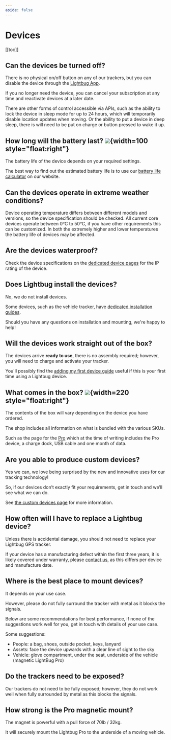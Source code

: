 ```yaml
---
aside: false
---
```

# Devices

[[toc]]

## Can the devices be turned off?

There is no physical on/off button on any of our trackers, but you can disable the device through the [Lightbug App](/apps/cloud/).

If you no longer need the device, you can cancel your subscription at any time and reactivate devices at a later date.

There are other forms of control accessible via APIs, such as the ability to lock the device in sleep mode for up to 24 hours, which will temporarily disable location updates when moving. Or the ability to put a device in deep sleep, there is will need to be put on charge or button pressed to wake it up.

## How long will the battery last? ![](https://i.imgur.com/107HL9y.png){width=100 style="float:right"}

The battery life of the device depends on your required settings.

The best way to find out the estimated battery life is to use our [battery life calculator](https://lightbug.io/) on our website.

## Can the devices operate in extreme weather conditions?

Device operating temperature differs between different models and versions, so the device specification should be checked.
All current core devices operate between 0°C to 50°C, if you have other requirements this can be customized.
In both the extremely higher and lower temperatures the battery life of devices may be affected.

## Are the devices waterproof?

Check the device specifications on the [dedicated device pages](/devices) for the IP rating of the device.

## Does Lightbug install the devices?

No, we do not install devices.

Some devices, such as the vehicle tracker, have [dedicated installation guides](/devices/vehicle/installation).

Should you have any questions on installation and mounting, we're happy to help!

## Will the devices work straight out of the box?

The devices arrive **ready to use**, there is no assembly required; however, you will need to charge and activate your tracker.

You'll possibly find the [adding my first device guide](/guides/adding-your-first-device) useful if this is your first time using a Lightbug device.

## What comes in the box? ![](https://i.imgur.com/CaCDdWV.png){width=220 style="float:right"}

The contents of the box will vary depending on the device you have ordered.

The shop includes all information on what is bundled with the various SKUs.

Such as the page for the [Pro](https://lightbug.io/product/lb-dev-pr2/) which at the time of writing includes the Pro device, a charge dock, USB cable and one month of data.

## Are you able to produce custom devices?

Yes we can, we love being surprised by the new and innovative uses for our tracking technology!

So, if our devices don’t exactly fit your requirements, get in touch and we’ll see what we can do.

See [the custom devices page](/devices/custom) for more information.

## How often will I have to replace a Lightbug device?

Unless there is accidental damage, you should not need to replace your Lightbug GPS tracker.

If your device has a manufacturing defect within the first three years, it is likely covered under warranty, please [contact us](https://lightbug.io/contact/), as this differs per device and manufacture date.

## Where is the best place to mount devices?

It depends on your use case.

However, please do not fully surround the tracker with metal as it blocks the signals.

Below are some recommendations for best performance, if none of the suggestions work well for you, get in touch with details of your use case.

Some suggestions:
 - People: a bag, shoes, outside pocket, keys, lanyard
 - Assets: face the device upwards with a clear line of sight to the sky
 - Vehicle: glove compartment, under the seat, underside of the vehicle (magnetic LightBug Pro)

## Do the trackers need to be exposed?

Our trackers do not need to be fully exposed; however, they do not work well when fully surrounded by metal as this blocks the signals.

## How strong is the Pro magnetic mount?

The magnet is powerful with a pull force of 70lb / 32kg.

It will securely mount the Lightbug Pro to the underside of a moving vehicle.
